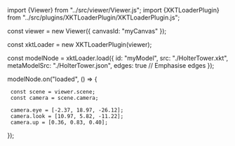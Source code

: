 
import {Viewer} from "../src/viewer/Viewer.js";
import {XKTLoaderPlugin} from "../src/plugins/XKTLoaderPlugin/XKTLoaderPlugin.js";

const viewer = new Viewer({
     canvasId: "myCanvas"
});

const xktLoader = new XKTLoaderPlugin(viewer);

const modelNode = xktLoader.load({
     id: "myModel",
     src: "./HolterTower.xkt",
     metaModelSrc: "./HolterTower.json",
     edges: true // Emphasise edges
});

modelNode.on("loaded", () => {

     const scene = viewer.scene;
     const camera = scene.camera;

     camera.eye = [-2.37, 18.97, -26.12];
     camera.look = [10.97, 5.82, -11.22];
     camera.up = [0.36, 0.83, 0.40];
});